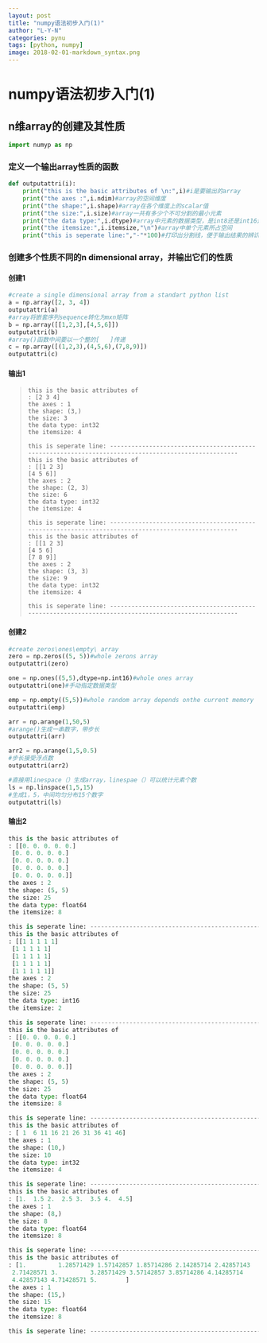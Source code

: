 ```yaml
---
layout: post
title: "numpy语法初步入门(1)"
author: "L-Y-N"
categories: pynu
tags: [python, numpy]
image: 2018-02-01-markdown_syntax.png
---
```


# numpy语法初步入门(1)

## n维array的创建及其性质

```python
import numyp as np
```

### 定义一个输出array性质的函数

```python
def outputattri(i):
	print("this is the basic attributes of \n:",i)#i是要输出的array
	print("the axes :",i.ndim)#array的空间维度
	print("the shape:",i.shape)#array在各个维度上的scalar值
	print("the size:",i.size)#array一共有多少个不可分割的最小元素
	print("the data type:",i.dtype)#array中元素的数据类型，是int8还是int16还是float
	print("the itemsize:",i.itemsize,"\n")#array中单个元素所占空间
	print("this is seperate line:","-"*100)#打印出分割线，便于输出结果的辨识
```

### 创建多个性质不同的n dimensional array，并输出它们的性质

#### 创建1

```python
#create a single dimensional array from a standart python list
a = np.array([2, 3, 4])
outputattri(a)
#array将嵌套序列sequence转化为mxn矩阵
b = np.array([[1,2,3],[4,5,6]])
outputattri(b)
#array()函数中间要以一个整的[   ]传递
c = np.array([(1,2,3),(4,5,6),(7,8,9)])
outputattri(c)
```

#### 输出1

>```
>this is the basic attributes of 
>: [2 3 4]
>the axes : 1
>the shape: (3,)
>the size: 3
>the data type: int32
>the itemsize: 4 
>
>this is seperate line: ----------------------------------------------------------------------------------------------------
>this is the basic attributes of 
>: [[1 2 3]
> [4 5 6]]
>the axes : 2
>the shape: (2, 3)
>the size: 6
>the data type: int32
>the itemsize: 4 
>
>this is seperate line: ----------------------------------------------------------------------------------------------------
>this is the basic attributes of 
>: [[1 2 3]
> [4 5 6]
> [7 8 9]]
>the axes : 2
>the shape: (3, 3)
>the size: 9
>the data type: int32
>the itemsize: 4 
>
>this is seperate line: ----------------------------------------------------------------------------------------------------
>```

#### 创建2

```python
#create zeros\ones\empty\ array
zero = np.zeros((5, 5))#whole zerons array
outputattri(zero)

one = np.ones((5,5),dtype=np.int16)#whole ones array
outputattri(one)#手动指定数据类型

emp = np.empty((5,5))#whole random array depends onthe current memory
outputattri(emp)

arr = np.arange(1,50,5)
#arange()生成一串数字，带步长
outputattri(arr)

arr2 = np.arange(1,5,0.5)
#步长接受浮点数
outputattri(arr2)

#直接用linespace（）生成array，linespae（）可以统计元素个数
ls = np.linspace(1,5,15)
#生成1，5，中间均匀分布15个数字
outputattri(ls)
```

#### 输出2



```python
this is the basic attributes of 
: [[0. 0. 0. 0. 0.]
 [0. 0. 0. 0. 0.]
 [0. 0. 0. 0. 0.]
 [0. 0. 0. 0. 0.]
 [0. 0. 0. 0. 0.]]
the axes : 2
the shape: (5, 5)
the size: 25
the data type: float64
the itemsize: 8 

this is seperate line: ----------------------------------------------------------------------------------------------------
this is the basic attributes of 
: [[1 1 1 1 1]
 [1 1 1 1 1]
 [1 1 1 1 1]
 [1 1 1 1 1]
 [1 1 1 1 1]]
the axes : 2
the shape: (5, 5)
the size: 25
the data type: int16
the itemsize: 2 

this is seperate line: ----------------------------------------------------------------------------------------------------
this is the basic attributes of 
: [[0. 0. 0. 0. 0.]
 [0. 0. 0. 0. 0.]
 [0. 0. 0. 0. 0.]
 [0. 0. 0. 0. 0.]
 [0. 0. 0. 0. 0.]]
the axes : 2
the shape: (5, 5)
the size: 25
the data type: float64
the itemsize: 8 

this is seperate line: ----------------------------------------------------------------------------------------------------
this is the basic attributes of 
: [ 1  6 11 16 21 26 31 36 41 46]
the axes : 1
the shape: (10,)
the size: 10
the data type: int32
the itemsize: 4 

this is seperate line: ----------------------------------------------------------------------------------------------------
this is the basic attributes of 
: [1.  1.5 2.  2.5 3.  3.5 4.  4.5]
the axes : 1
the shape: (8,)
the size: 8
the data type: float64
the itemsize: 8 

this is seperate line: ----------------------------------------------------------------------------------------------------
this is the basic attributes of 
: [1.         1.28571429 1.57142857 1.85714286 2.14285714 2.42857143
 2.71428571 3.         3.28571429 3.57142857 3.85714286 4.14285714
 4.42857143 4.71428571 5.        ]
the axes : 1
the shape: (15,)
the size: 15
the data type: float64
the itemsize: 8 

this is seperate line: ----------------------------------------------------------------------------------------------------
```



